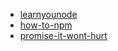 * [learnyounode](https://github.com/workshopper/learnyounode)
* [how-to-npm](https://github.com/per/how-to-npm)
* [promise-it-wont-hurt](https://github.com/stevekane/promise-it-wont-hurt)